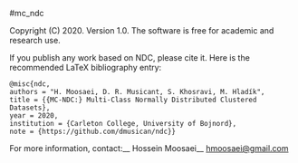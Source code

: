 #mc_ndc

Copyright (C) 2020. Version 1.0. The software is free for academic and research use.

If you publish any work based on NDC, please cite it. Here is the recommended LaTeX bibliography entry:

```
@misc{ndc,
authors = "H. Moosaei, D. R. Musicant, S. Khosravi, M. Hladík",
title = {{MC-NDC:} Multi-Class Normally Distributed Clustered Datasets},
year = 2020,
institution = {Carleton College, University of Bojnord},
note = {https://github.com/dmusican/ndc}}

```
For more information, contact:__
Hossein Moosaei__
hmoosaei@gmail.com
